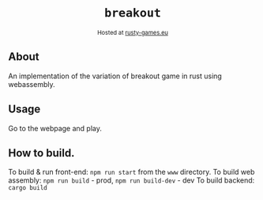 <div align="center">
  <h1><code>breakout</code></h1>
  <sub>Hosted at <a href="http://rusty-games.eu">rusty-games.eu</a></sub>
</div>

## About

An implementation of the variation of breakout game in rust using webassembly.

## Usage

Go to the webpage and play.

## How to build.

To build & run front-end: `npm run start` from the `www` directory.
To build web assembly: `npm run build` - prod, `npm run build-dev` - dev
To build backend: `cargo build`
